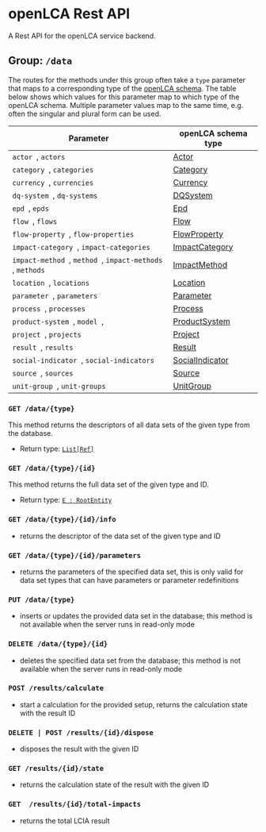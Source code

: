 
# openLCA Rest API

A Rest API for the openLCA service backend.

## Group: `/data`

The routes for the methods under this group often take a `type` parameter that
maps to a corresponding type of the
[openLCA schema](https://greendelta.github.io/olca-schema/). The table below
shows which values for this parameter map to which type of the openLCA schema.
Multiple parameter values map to the same time, e.g. often the singular and
plural form can be used.


| Parameter                                                     | openLCA schema type                                                                      |
|---------------------------------------------------------------|------------------------------------------------------------------------------------------|
| `actor `,  `actors `                                          | [Actor](https://greendelta.github.io/olca-schema/classes/Actor.html)                     |
| `category `,  `categories `                                   | [Category](https://greendelta.github.io/olca-schema/classes/Category.html)               |
| `currency `,  `currencies `                                   | [Currency](https://greendelta.github.io/olca-schema/classes/Currency.html)               |
| `dq-system `,  `dq-systems `                                  | [DQSystem](https://greendelta.github.io/olca-schema/classes/DQSystem.html)               |
| `epd `,  `epds `                                              | [Epd](https://greendelta.github.io/olca-schema/classes/Epd.html)                         |
| `flow `,  `flows `                                            | [Flow](https://greendelta.github.io/olca-schema/classes/Flow.html)                       |
| `flow-property `,  `flow-properties `                         | [FlowProperty](https://greendelta.github.io/olca-schema/classes/FlowProperty.html)       |
| `impact-category `,  `impact-categories `                     | [ImpactCategory](https://greendelta.github.io/olca-schema/classes/ImpactCategory.html)   |
| `impact-method `,  `method `,  `impact-methods `,  `methods ` | [ImpactMethod](https://greendelta.github.io/olca-schema/classes/ImpactMethod.html)       |
| `location `,  `locations `                                    | [Location](https://greendelta.github.io/olca-schema/classes/Location.html)               |
| `parameter `,  `parameters `                                  | [Parameter](https://greendelta.github.io/olca-schema/classes/Parameter.html)             |
| `process `,  `processes `                                     | [Process](https://greendelta.github.io/olca-schema/classes/Process.html)                 |
| `product-system `,  `model `,                                 | [ProductSystem](https://greendelta.github.io/olca-schema/classes/ProductSystem.html)     |
| `project `,  `projects `                                      | [Project](https://greendelta.github.io/olca-schema/classes/Project.html)                 |
| `result `,  `results `                                        | [Result](https://greendelta.github.io/olca-schema/classes/Result.html)                   |
| `social-indicator `,  `social-indicators `                    | [SocialIndicator](https://greendelta.github.io/olca-schema/classes/SocialIndicator.html) |
| `source `,  `sources `                                        | [Source](https://greendelta.github.io/olca-schema/classes/Source.html)                   |
| `unit-group `,  `unit-groups `                                | [UnitGroup](https://greendelta.github.io/olca-schema/classes/UnitGroup.html)             |


### `GET /data/{type}`

This method returns the descriptors of all data sets of the given type from the
database.

* Return type: [`List[Ref]`](https://greendelta.github.io/olca-schema/classes/Ref.html)


### `GET /data/{type}/{id}`

This method returns the full data set of the given type and ID.

* Return type: [`E : RootEntity`](https://greendelta.github.io/olca-schema/classes/RootEntity.html)


### `GET /data/{type}/{id}/info`



* returns the descriptor of the data set of the given type and ID

### `GET /data/{type}/{id}/parameters`
* returns the parameters of the specified data set, this is only
  valid for data set types that can have parameters or parameter
  redefinitions

### `PUT /data/{type}`
* inserts or updates the provided data set in the database; this method
  is not available when the server runs in read-only mode

### `DELETE /data/{type}/{id}`
* deletes the specified data set from the database; this method is not
  available when the server runs in read-only mode

### `POST /results/calculate`
* start a calculation for the provided setup, returns the calculation
  state with the result ID

### `DELETE | POST /results/{id}/dispose`
* disposes the result with the given ID

### `GET /results/{id}/state`
* returns the calculation state of the result with the given ID

### `GET  /results/{id}/total-impacts`
* returns the total LCIA result
